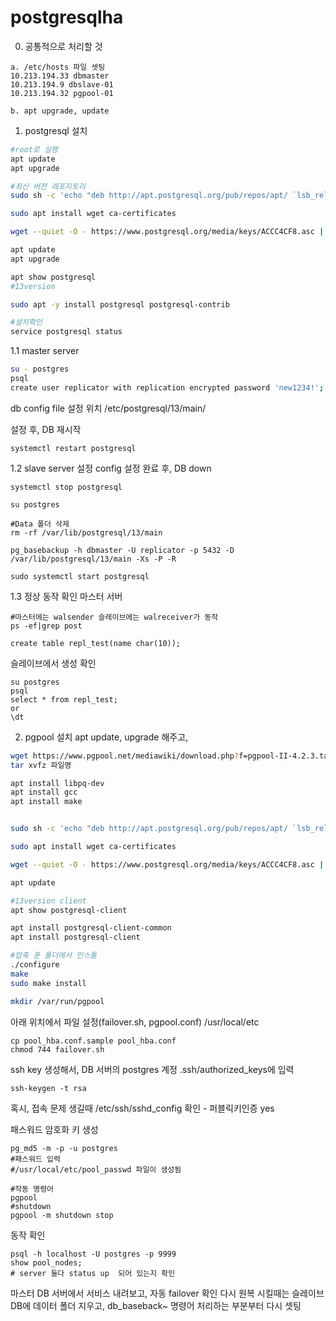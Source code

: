 # postgresqlha

0. 공통적으로 처리할 것
```
a. /etc/hosts 파일 셋팅
10.213.194.33 dbmaster
10.213.194.9 dbslave-01
10.213.194.32 pgpool-01

b. apt upgrade, update
```

1. postgresql 설치

```bash
#root로 실행
apt update
apt upgrade

#최신 버전 레포지토리
sudo sh -c 'echo "deb http://apt.postgresql.org/pub/repos/apt/ `lsb_release -cs`-pgdg main" >> /etc/apt/sources.list.d/pgdg.list'

sudo apt install wget ca-certificates

wget --quiet -O - https://www.postgresql.org/media/keys/ACCC4CF8.asc | sudo apt-key add -

apt update
apt upgrade

apt show postgresql
#13version 

sudo apt -y install postgresql postgresql-contrib

#설치확인
service postgresql status

```
1.1 master server
```bash
su - postgres
psql
create user replicator with replication encrypted password 'new1234!';
```
db config file 설정
위치
/etc/postgresql/13/main/

설정 후, DB 재시작
```
systemctl restart postgresql
```

1.2 slave server 설정
config 설정 완료 후, DB down
```
systemctl stop postgresql

su postgres

#Data 폴더 삭제
rm -rf /var/lib/postgresql/13/main

pg_basebackup -h dbmaster -U replicator -p 5432 -D /var/lib/postgresql/13/main -Xs -P -R

sudo systemctl start postgresql
```

1.3 정상 동작 확인
마스터 서버
```
#마스터에는 walsender 슬레이브에는 walreceiver가 동작
ps -ef|grep post

create table repl_test(name char(10));
```
슬레이브에서 생성 확인
```
su postgres
psql
select * from repl_test;
or
\dt
```

2. pgpool 설치
apt update, upgrade 해주고,
```bash
wget https://www.pgpool.net/mediawiki/download.php?f=pgpool-II-4.2.3.tar.gz
tar xvfz 파일명

apt install libpq-dev
apt install gcc
apt install make


sudo sh -c 'echo "deb http://apt.postgresql.org/pub/repos/apt/ `lsb_release -cs`-pgdg main" >> /etc/apt/sources.list.d/pgdg.list'

sudo apt install wget ca-certificates

wget --quiet -O - https://www.postgresql.org/media/keys/ACCC4CF8.asc | sudo apt-key add -

apt update

#13version client 
apt show postgresql-client

apt install postgresql-client-common
apt install postgresql-client

#압축 푼 폴더에서 인스톨
./configure
make
sudo make install

mkdir /var/run/pgpool
```

아래 위치에서 파일 설정(failover.sh, pgpool.conf)
/usr/local/etc
```
cp pool_hba.conf.sample pool_hba.conf
chmod 744 failover.sh
```

ssh key 생성해서, DB 서버의 postgres 계정 .ssh/authorized_keys에 입력
```
ssh-keygen -t rsa
```
혹시, 접속 문제 생길때 /etc/ssh/sshd_config 확인 - 퍼블릭키인증 yes


패스워드 암호화 키 생성
```
pg_md5 -m -p -u postgres
#패스워드 입력
#/usr/local/etc/pool_passwd 파일이 생성됨

```

```
#작동 명령어
pgpool
#shutdown
pgpool -m shutdown stop
```

동작 확인
```
psql -h localhost -U postgres -p 9999
show pool_nodes;
# server 둘다 status up  되어 있는지 확인
```

마스터 DB 서버에서 서비스 내려보고, 자동 failover 확인
다시 원복 시킬때는 슬레이브 DB에 데이터 폴더 지우고, db_baseback~ 명령어 처리하는 부분부터 다시 셋팅






